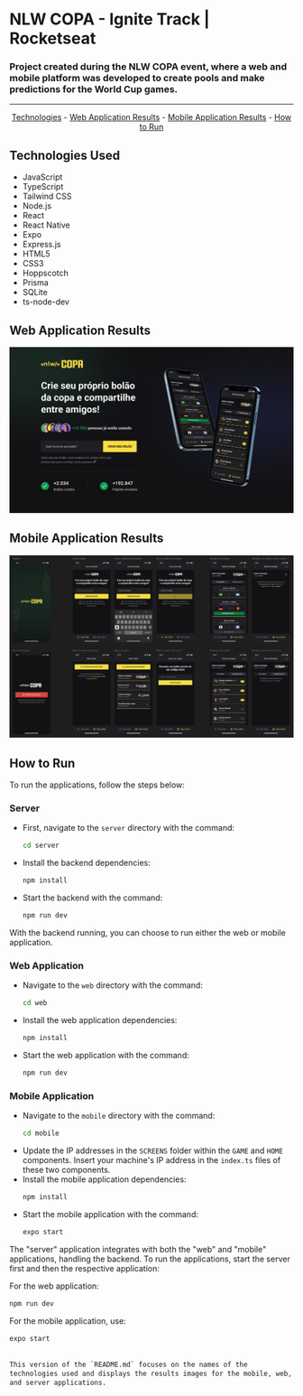 # NLW COPA - Ignite Track | Rocketseat

### Project created during the <strong>NLW COPA</strong> event, where a web and mobile platform was developed to create pools and make predictions for the World Cup games.

<hr>

<p align="center">
  <a href="#-technologies-used">Technologies</a> - 
  <a href="#-web-application-results">Web Application Results</a> - 
  <a href="#-mobile-application-results">Mobile Application Results</a> - 
  <a href="#-how-to-run">How to Run</a>
</p>

<a id="-technologies-used"></a>

## Technologies Used

- JavaScript
- TypeScript
- Tailwind CSS
- Node.js
- React
- React Native
- Expo
- Express.js
- HTML5
- CSS3
- Hoppscotch
- Prisma
- SQLite
- ts-node-dev

<a id="-web-application-results"></a>

## Web Application Results

![web](./web.png)

<a id="-mobile-application-results"></a>

## Mobile Application Results

![mobile](./mobile.png)

<a id="-how-to-run"></a>

## How to Run

To run the applications, follow the steps below:

### Server

- First, navigate to the `server` directory with the command:
  ```bash
  cd server
  ```
- Install the backend dependencies:
  ```bash
  npm install
  ```
- Start the backend with the command:
  ```bash
  npm run dev
  ```

With the backend running, you can choose to run either the web or mobile application.

### Web Application

- Navigate to the `web` directory with the command:
  ```bash
  cd web
  ```
- Install the web application dependencies:
  ```bash
  npm install
  ```
- Start the web application with the command:
  ```bash
  npm run dev
  ```

### Mobile Application

- Navigate to the `mobile` directory with the command:
  ```bash
  cd mobile
  ```
- Update the IP addresses in the `SCREENS` folder within the `GAME` and `HOME` components. Insert your machine's IP address in the `index.ts` files of these two components.
- Install the mobile application dependencies:
  ```bash
  npm install
  ```
- Start the mobile application with the command:
  ```bash
  expo start
  ```

The "server" application integrates with both the "web" and "mobile" applications, handling the backend. To run the applications, start the server first and then the respective application:

For the web application:
```bash
npm run dev
```

For the mobile application, use:
```bash
expo start
```
```

This version of the `README.md` focuses on the names of the technologies used and displays the results images for the mobile, web, and server applications.
